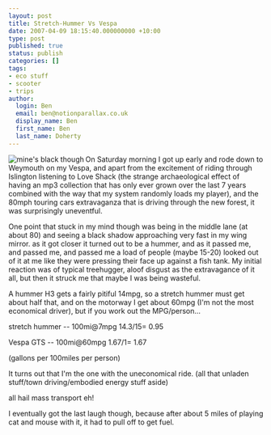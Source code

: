 ```yaml
---
layout: post
title: Stretch-Hummer Vs Vespa
date: 2007-04-09 18:15:40.000000000 +10:00
type: post
published: true
status: publish
categories: []
tags:
- eco stuff
- scooter
- trips
author:
  login: Ben
  email: ben@notionparallax.co.uk
  display_name: Ben
  first_name: Ben
  last_name: Doherty
---
```

<p><img src="{{ site.baseurl }}/assets/h2vsVespa.jpg" alt="mine's black though" title="mine's black though" align="left" /></p>
<p>On Saturday morning I got up early and rode down to Weymouth on my Vespa, and apart from the excitement of riding through Islington listening to Love Shack (the strange archaeological effect of having an mp3 collection that has only ever grown over the last 7 years combined with the way that my system randomly loads my player), and the 80mph touring cars extravaganza that is driving through the new forest, it was surprisingly uneventful.</p>
<p>One point that stuck in my mind though was being in the middle lane (at about 80) and seeing a black shadow approaching very fast in my wing mirror. as it got closer it turned out to be a hummer, and as it passed me, and passed me, and passed me a load of people (maybe 15-20) looked out of it at me like they were pressing their face up against a fish tank. My initial reaction was of typical treehugger, aloof disgust as the extravagance of it all, but then it struck me that maybe I was being wasteful.<!--more--></p>
<p>A hummer H3 gets a fairly pitiful 14mpg, so a stretch hummer must get about half that, and on the motorway I get about 60mpg (I'm not the most economical driver), but if you work out the MPG/person...</p>
<p>stretch hummer -- 100mi@7mpg    14.3/15= 0.95</p>
<p>Vespa GTS -- 100mi@60mpg    1.67/1= 1.67</p>
<p>(gallons per 100miles per person)</p>
<p>It turns out that I'm the one with the uneconomical ride. (all that unladen stuff/town driving/embodied energy stuff aside)</p>
<p>all hail mass transport eh!</p>
<p>I eventually got the last laugh though, because after about 5 miles of playing cat and mouse with it, it had to pull off to get fuel.</p>
